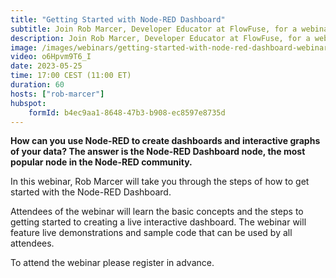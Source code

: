 ```yaml
---
title: "Getting Started with Node-RED Dashboard"
subtitle: Join Rob Marcer, Developer Educator at FlowFuse, for a webinar on how to use the Node-RED Dashboard nodes
description: Join Rob Marcer, Developer Educator at FlowFuse, for a webinar on using Node-RED Dashboard nodes. Learn how to create interactive dashboards and graphs with live demos and sample flows. 
image: /images/webinars/getting-started-with-node-red-dashboard-webinar-may.jpg
video: o6Hpvm9T6_I
date: 2023-05-25
time: 17:00 CEST (11:00 ET) 
duration: 60
hosts: ["rob-marcer"]
hubspot:
    formId: b4ec9aa1-8648-47b3-b908-ec8597e8735d
---
```


**How can you use Node-RED to create dashboards and interactive graphs of your data? The answer is the Node-RED Dashboard node, the most popular node in the Node-RED community.**

<!--more-->

In this webinar, Rob Marcer will take you through the steps of how to get started with the Node-RED Dashboard.

Attendees of the webinar will learn the basic concepts and the steps to getting started to creating a live interactive dashboard. The webinar will feature live demonstrations and sample code that can be used by all attendees.

To attend the webinar please register in advance.
